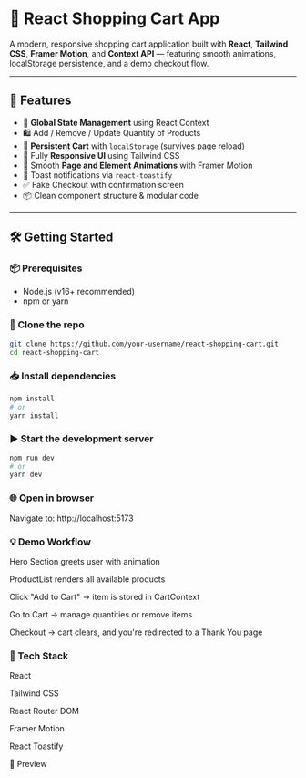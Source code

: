 # 🛒 React Shopping Cart App

A modern, responsive shopping cart application built with **React**, **Tailwind CSS**, **Framer Motion**, and **Context API** — featuring smooth animations, localStorage persistence, and a demo checkout flow.

---

## 🚀 Features

- 🧠 **Global State Management** using React Context
- 🛍️ Add / Remove / Update Quantity of Products
- 🔄 **Persistent Cart** with `localStorage` (survives page reload)
- 🎨 Fully **Responsive UI** using Tailwind CSS
- 🎉 Smooth **Page and Element Animations** with Framer Motion
- 🔔 Toast notifications via `react-toastify`
- ✅ Fake Checkout with confirmation screen
- 📦 Clean component structure & modular code

---

## 🛠️ Getting Started

### 📦 Prerequisites

- Node.js (v16+ recommended)
- npm or yarn

### 🚚 Clone the repo

```bash
git clone https://github.com/your-username/react-shopping-cart.git
cd react-shopping-cart
```

### 📥 Install dependencies

```bash
npm install
# or
yarn install
```

### ▶️ Start the development server

```bash
npm run dev
# or
yarn dev
```


### 🌐 Open in browser

Navigate to: http://localhost:5173


### 💡 Demo Workflow

Hero Section greets user with animation

ProductList renders all available products

Click "Add to Cart" → item is stored in CartContext

Go to Cart → manage quantities or remove items

Checkout → cart clears, and you're redirected to a Thank You page


### 🧰 Tech Stack

React

Tailwind CSS

React Router DOM

Framer Motion

React Toastify


📸 Preview
